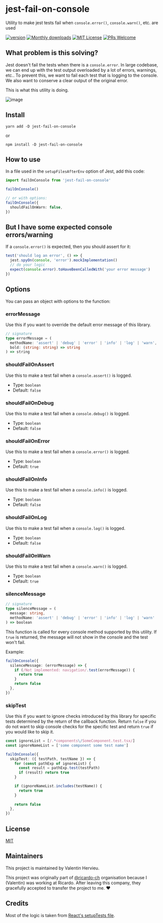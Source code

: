 # jest-fail-on-console

Utility to make jest tests fail when `console.error()`, `console.warn()`, etc. are used

[![version][version-badge]][package] [![Monthly downloads][npmstats-badge]][npmstats] [![MIT License][license-badge]][license] [![PRs Welcome][prs-badge]][prs]

## What problem is this solving?

Jest doesn't fail the tests when there is a `console.error`. In large codebase, we can end up with the test output overloaded by a lot of errors, warnings, etc..
To prevent this, we want to fail each test that is logging to the console. We also want to conserve a clear output of the original error.

This is what this utility is doing.

![image](https://user-images.githubusercontent.com/2678610/104045400-cbe05b80-51de-11eb-820c-b96190bbff7f.png)

## Install

```shell
yarn add -D jest-fail-on-console
```

or

```shell
npm install -D jest-fail-on-console
```

## How to use

In a file used in the `setupFilesAfterEnv` option of Jest, add this code:

```ts
import failOnConsole from 'jest-fail-on-console'

failOnConsole()

// or with options:
failOnConsole({
  shouldFailOnWarn: false,
})
```

## But I have some expected console errors/warning

If a `console.error()` is expected, then you should assert for it:

```ts
test('should log an error', () => {
  jest.spyOn(console, 'error').mockImplementation()
  // do your logic
  expect(console.error).toHaveBeenCalledWith('your error message')
})
```

## Options

You can pass an object with options to the function:

### errorMessage

Use this if you want to override the default error message of this library.

```ts
// signature
type errorMessage = (
  methodName: 'assert' | 'debug' | 'error' | 'info' | 'log' | 'warn',
  bold: (string: string) => string
) => string
```

### shouldFailOnAssert

Use this to make a test fail when a `console.assert()` is logged.

- Type: `boolean`
- Default: `false`

### shouldFailOnDebug

Use this to make a test fail when a `console.debug()` is logged.

- Type: `boolean`
- Default: `false`

### shouldFailOnError

Use this to make a test fail when a `console.error()` is logged.

- Type: `boolean`
- Default: `true`

### shouldFailOnInfo

Use this to make a test fail when a `console.info()` is logged.

- Type: `boolean`
- Default: `false`

### shouldFailOnLog

Use this to make a test fail when a `console.log()` is logged.

- Type: `boolean`
- Default: `false`

### shouldFailOnWarn

Use this to make a test fail when a `console.warn()` is logged.

- Type: `boolean`
- Default: `true`

### silenceMessage

```ts
// signature
type silenceMessage = (
  message: string,
  methodName: 'assert' | 'debug' | 'error' | 'info' | 'log' | 'warn'
) => boolean
```

This function is called for every console method supported by this utility.
If `true` is returned, the message will not show in the console and the test won't fail.

Example:

```ts
failOnConsole({
  silenceMessage: (errorMessage) => {
    if (/Not implemented: navigation/.test(errorMessage)) {
      return true
    }
    return false
  },
})
```

### skipTest

Use this if you want to ignore checks introduced by this library for specific tests determined by
the return of the callback function. Return `false` if you do not want to skip console checks for
the specific test and return `true` if you would like to skip it.

```ts
const ignoreList = [/.*components\/SomeComponent.test.tsx/]
const ignoreNameList = ['some component some test name']

failOnConsole({
  skipTest: ({ testPath, testName }) => {
    for (const pathExp of ignoreList) {
      const result = pathExp.test(testPath)
      if (result) return true
    }

    if (ignoreNameList.includes(testName)) {
      return true
    }
    
    return false
  },
})
```

## License

[MIT](https://github.com/ValentinH/jest-fail-on-console/blob/master/LICENSE)

## Maintainers

This project is maintained by Valentin Hervieu.

This project was originally part of [@ricardo-ch](https://github.com/ricardo-ch/) organisation because I (Valentin) was working at Ricardo.
After leaving this company, they gracefully accepted to transfer the project to me. ❤️

## Credits

Most of the logic is taken from [React's setupTests file](https://github.com/facebook/react/blob/master/scripts/jest/setupTests.js).

[version-badge]: https://img.shields.io/npm/v/jest-fail-on-console.svg?style=flat-square
[package]: https://www.npmjs.com/package/jest-fail-on-console
[downloads-badge]: https://img.shields.io/npm/dm/jest-fail-on-console.svg?style=flat-square
[npmstats]: http://npm-stat.com/charts.html?package=jest-fail-on-console
[npmstats-badge]: https://img.shields.io/npm/dm/jest-fail-on-console.svg?style=flat-square
[license-badge]: https://img.shields.io/badge/license-MIT-blue.svg?style=flat-square
[license]: https://github.com/ValentinH/jest-fail-on-console/blob/master/LICENSE
[prs-badge]: https://img.shields.io/badge/PRs-welcome-brightgreen.svg?style=flat-square
[prs]: http://makeapullrequest.com
